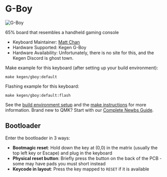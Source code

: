 # G-Boy

![G-Boy](https://i.imgur.com/APwppRwh.png)

65% board that resembles a handheld gaming console

* Keyboard Maintainer: [Matt Chan](https://github.com/mattchan)
* Hardware Supported: Kegen G-Boy
* Hardware Availability: Unfortunately, there is no site for this, and the Kegen Discord is ghost town.

Make example for this keyboard (after setting up your build environment):

    make kegen/gboy:default

Flashing example for this keyboard:

    make kegen/gboy:default:flash


See the [build environment setup](https://docs.qmk.fm/#/getting_started_build_tools) and the [make instructions](https://docs.qmk.fm/#/getting_started_make_guide) for more information. Brand new to QMK? Start with our [Complete Newbs Guide](https://docs.qmk.fm/#/newbs).

## Bootloader

Enter the bootloader in 3 ways:

* **Bootmagic reset**: Hold down the key at (0,0) in the matrix (usually the top left key or Escape) and plug in the keyboard
* **Physical reset button**: Briefly press the button on the back of the PCB - some may have pads you must short instead
* **Keycode in layout**: Press the key mapped to `RESET` if it is available

